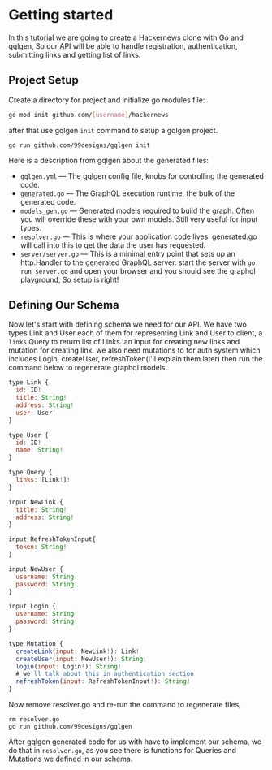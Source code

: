 # Getting started <a name="getting-started"></a>
In this tutorial we are going to create a Hackernews clone with Go and gqlgen, So our API will be able to handle registration, authentication, submitting links and getting list of links.

## Project Setup <a name="project-setup"></a>
Create a directory for project and initialize go modules file:
```bash
go mod init github.com/[username]/hackernews
```

after that use ‍‍gqlgen `init` command to setup a gqlgen project.
```
go run github.com/99designs/gqlgen init
```
Here is a description from gqlgen about the generated files:
* `gqlgen.yml` — The gqlgen config file, knobs for controlling the generated code.
* `generated.go` — The GraphQL execution runtime, the bulk of the generated code.
* `models_gen.go` — Generated models required to build the graph. Often you will override these with your own models. Still very useful for input types.
* `resolver.go` — This is where your application code lives. generated.go will call into this to get the data the user has requested.
* `server/server.go` — This is a minimal entry point that sets up an http.Handler to the generated GraphQL server.
start the server with `go run server.go` and open your browser and you should see the graphql playground, So setup is right!

## Defining Our Schema <a name="defining-out-schema"></a>
Now let's start with defining schema we need for our API. 
We have two types Link and User each of them for representing Link and User to client, a `links` Query to return list of Links. an input for creating new links and mutation for creating link. we also need mutations to for auth system which includes Login, createUser, refreshToken(I'll explain them later) then run the command below to regenerate graphql models.
```js
type Link {
  id: ID!
  title: String!
  address: String!
  user: User!
}

type User {
  id: ID!
  name: String!
}

type Query {
  links: [Link!]!
}

input NewLink {
  title: String!
  address: String!
}

input RefreshTokenInput{
  token: String!
}

input NewUser {
  username: String!
  password: String!
}

input Login {
  username: String!
  password: String!
}

type Mutation {
  createLink(input: NewLink!): Link!
  createUser(input: NewUser!): String!
  login(input: Login!): String!
  # we'll talk about this in authentication section
  refreshToken(input: RefreshTokenInput!): String!
}
```
Now remove resolver.go and  re-run the command to regenerate files;
```
rm resolver.go
go run github.com/99designs/gqlgen
```
After gqlgen generated code for us with have to implement our schema, we do that in ‍‍‍‍`resolver.go`, as you see there is functions for Queries and Mutations we defined in our schema.
